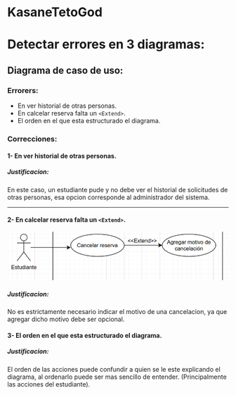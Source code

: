 # KasaneTetoGod
# Detectar errores en 3 diagramas:

## Diagrama de caso de uso:

### Errorers:
- En ver historial de otras personas.
- En calcelar reserva falta un `<Extend>`.
- El orden en el que esta estructurado el diagrama.

### Correcciones:

#### 1- En ver historial de otras personas.
##### Justificacion:
En este caso, un estudiante pude y no debe ver el historial de solicitudes de otras personas, esa opcion corresponde al administrador del sistema.

---

#### 2- En calcelar reserva falta un `<Extend>`.
![img](CancelarReserva.png)
##### Justificacion:
No es estrictamente necesario indicar el motivo de una cancelacion, ya que agregar dicho motivo debe ser opcional.

#### 3- El orden en el que esta estructurado el diagrama.

##### Justificacion:
El orden de las acciones puede confundir a quien se le este explicando el diagrama, al ordenarlo puede ser mas sencillo de entender. (Principalmente las acciones del estudiante).
